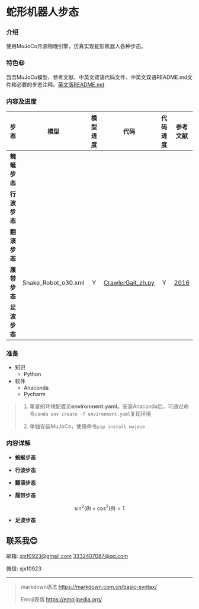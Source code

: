 # 蛇形机器人步态

### 介绍
使用MuJoCo开源物理引擎，仿真实现蛇形机器人各种步态。

### 特色😆
包含MuJoCo模型、参考文献、中英文双语代码文件、中英文双语README.md文件和必要的步态注释。[英文版README.md](./README.md)

### 内容及进度
|    步态     |         模型          | 模型进度 |                       代码                       | 代码进度 |                                          参考文献                                          |
|:---------:|:-------------------:|:----:|:----------------------------------------------:|:----:|:--------------------------------------------------------------------------------------:|
| **蜿蜒步态**  |                     |      |                                                |      |                                                                                        |
| **行波步态**  |                     |      |                                                |      |                                                                                        |
| **翻滚步态**  |                     |      |                                                |      |                                                                                        |
| **履带步态**  | Snake_Robot_o30.xml |  Y   | [CrawlerGait_zh.py](./codes/CrawlerGait_zh.py) |  Y   | [2016](./references/2016_Gait_design_of_a_snake_robot_by_connecting_simple_shapes.pdf) |
| **足波步态**  |                     |      |                                                |      |                                                                                        |

### 准备
- 知识
  - Python
- 软件
  - Anaconda
  - Pycharm
> 1. 笔者的环境配置见**environment.yaml**。安装Anaconda后，可通过命令``conda env create -f environment.yaml``复现环境
> 
> 1. 单独安装MuJoCo，使用命令``pip install mujoco``


### 内容详解
- **蜿蜒步态**



- **行波步态** 



- **翻滚步态**



- **履带步态**

 $$
 \sin^2(\theta) + \cos^2(\theta) = 1
 $$

- **足波步态**




## 联系我😊
邮箱: xjxf0923@gmail.com 3332407087@qq.com

微信: xjxf0923

***
> markdown语法 https://markdown.com.cn/basic-syntax/
> 
> Emoji表情 https://emojipedia.org/

